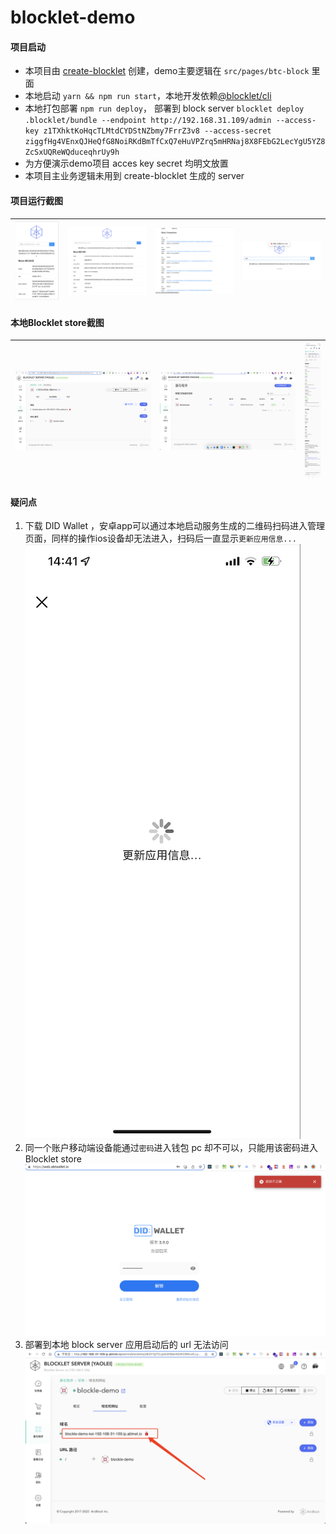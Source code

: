 # blocklet-demo
#### 项目启动
- 本项目由 [create-blocklet](https://github.com/blocklet/create-blocklet) 创建，demo主要逻辑在 `src/pages/btc-block` 里面
- 本地启动 `yarn && npm run start`，本地开发依赖[@blocklet/cli](https://www.npmjs.com/package/@blocklet/cli)
- 本地打包部署 `npm run deploy`， 部署到 block server `blocklet deploy .blocklet/bundle --endpoint http://192.168.31.109/admin --access-key z1TXhktKoHqcTLMtdCYDStNZbmy7FrrZ3v8 --access-secret ziggfHg4VEnxQJHeQfG8NoiRKdBmTfCxQ7eHuVPZrq5mHRNaj8X8FEbG2LecYgU5YZ8ZcSxUQReWQduceqhrUy9h`
- 为方便演示demo项目 acces key secret 均明文放置
- 本项目主业务逻辑未用到 create-blocklet 生成的 server
#### 项目运行截图
| ![主界面1](screenshots/1.png) | ![主界面2](screenshots/2.png) | ![主界面3](screenshots/3.png) | ![异常情况](screenshots/4.png) |
| ----------------------------- | ----------------------------- | ----------------------------- | ------------------------------ |
#### 本地Blocklet store截图
| ![截图5](screenshots/5.png) | ![主界面2](screenshots/6.png) | ![主界面3](screenshots/8.png) |
| --------------------------- | ----------------------------- | ----------------------------- |

#### 疑问点
1. 下载 DID Wallet ，安卓app可以通过本地启动服务生成的二维码扫码进入管理页面，同样的操作ios设备却无法进入，扫码后一直显示`更新应用信息...` ![ios信息获取不到](screenshots/10.png)
2. 同一个账户移动端设备能通过`密码`进入钱包 pc 却不可以，只能用该密码进入 Blocklet store ![pc通过密码无法进入钱包](screenshots/11.png)
3. 部署到本地 block server 应用启动后的 url 无法访问
  ![应用截图](./screenshots/9.png)

